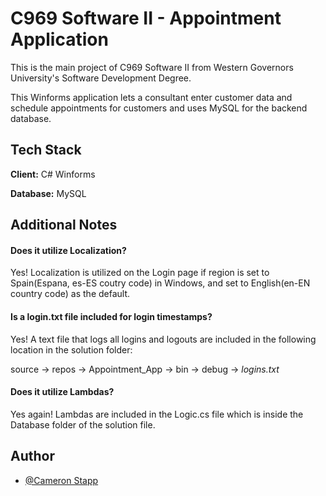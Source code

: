 
# C969 Software II - Appointment Application


This is the main project of C969 Software II from Western Governors University's Software Development Degree.

This Winforms application lets a consultant enter customer data and schedule appointments for customers and uses MySQL for the backend database.


## Tech Stack

**Client:** C# Winforms

**Database:** MySQL 


## Additional Notes

#### Does it utilize Localization?

Yes!  Localization is utilized on the Login page if region is set to Spain(Espana, es-ES coutry code) in Windows, and set to English(en-EN country code) as the default.

#### Is a login.txt file included for login timestamps?

Yes!  A text file that logs all logins and logouts are included in the following location in the solution folder:

source -> repos -> Appointment_App -> bin -> debug -> *logins.txt*

#### Does it utilize Lambdas?

Yes again!  Lambdas are included in the Logic.cs file which is inside the Database folder of the solution file.

## Author

- [@Cameron Stapp](https://www.github.com/Rekkuzan5)

